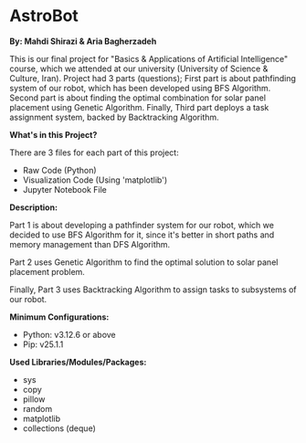 # AstroBot

**By: Mahdi Shirazi & Aria Bagherzadeh**

This is our final project for "Basics & Applications of Artificial Intelligence" course, which we attended at our university (University of Science & Culture, Iran). Project had 3 parts (questions); First part is about pathfinding system of our robot, which has been developed using BFS Algorithm. Second part is about finding the optimal combination for solar panel placement using Genetic Algorithm. Finally, Third part deploys a task assignment system, backed by Backtracking Algorithm.

**What's in this Project?**

There are 3 files for each part of this project:
- Raw Code (Python)
- Visualization Code (Using 'matplotlib')
- Jupyter Notebook File

**Description:**

Part 1 is about developing a pathfinder system for our robot, which we decided to use BFS Algorithm for it, since it's better in short paths and memory management than DFS Algorithm.

Part 2 uses Genetic Algorithm to find the optimal solution to solar panel placement problem.

Finally, Part 3 uses Backtracking Algorithm to assign tasks to subsystems of our robot.

**Minimum Configurations:**
- Python: v3.12.6 or above
- Pip: v25.1.1

**Used Libraries/Modules/Packages:**
- sys
- copy
- pillow
- random
- matplotlib
- collections (deque)